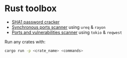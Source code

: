 # Rust toolbox

- [SHA1 password cracker](./crates/sha1-cracker/)
- [Synchronous ports scanner](./crates/simple-scanner/) using `ureq` & `rayon`
- [Ports and vulnerabilities scanner](./crates/scanner/) using `tokio` & `reqwest`

Run any crates with:
```zsh
cargo run -p <crate_name> <commands>
```